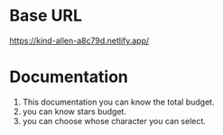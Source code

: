 # Base URL
https://kind-allen-a8c79d.netlify.app/

# Documentation
1. This documentation you can know the total budget.
2. you can know stars budget.
3. you can choose whose character you can select.
